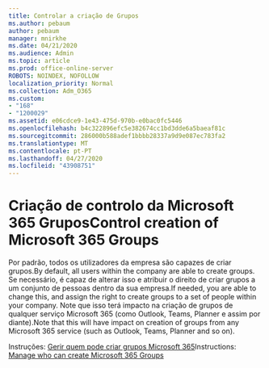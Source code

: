 ```yaml
---
title: Controlar a criação de Grupos
ms.author: pebaum
author: pebaum
manager: mnirkhe
ms.date: 04/21/2020
ms.audience: Admin
ms.topic: article
ms.prod: office-online-server
ROBOTS: NOINDEX, NOFOLLOW
localization_priority: Normal
ms.collection: Adm_O365
ms.custom:
- "168"
- "1200029"
ms.assetid: e06cdce9-1e43-475d-970b-e0bac0fc5446
ms.openlocfilehash: b4c322896efc5e382674cc1bd3dde6a5baeaf81c
ms.sourcegitcommit: 286000b588adef1bbbb28337a9d9e087ec783fa2
ms.translationtype: MT
ms.contentlocale: pt-PT
ms.lasthandoff: 04/27/2020
ms.locfileid: "43908751"
---
```

# <a name="control-creation-of-microsoft-365-groups"></a><span data-ttu-id="02264-102">Criação de controlo da Microsoft 365 Grupos</span><span class="sxs-lookup"><span data-stu-id="02264-102">Control creation of Microsoft 365 Groups</span></span>

<span data-ttu-id="02264-103">Por padrão, todos os utilizadores da empresa são capazes de criar grupos.</span><span class="sxs-lookup"><span data-stu-id="02264-103">By default, all users within the company are able to create groups.</span></span> <span data-ttu-id="02264-104">Se necessário, é capaz de alterar isso e atribuir o direito de criar grupos a um conjunto de pessoas dentro da sua empresa.</span><span class="sxs-lookup"><span data-stu-id="02264-104">If needed, you are able to change this, and assign the right to create groups to a set of people within your company.</span></span> <span data-ttu-id="02264-105">Note que isso terá impacto na criação de grupos de qualquer serviço Microsoft 365 (como Outlook, Teams, Planner e assim por diante).</span><span class="sxs-lookup"><span data-stu-id="02264-105">Note that this will have impact on creation of groups from any Microsoft 365 service (such as Outlook, Teams, Planner and so on).</span></span>
  
<span data-ttu-id="02264-106">Instruções: [Gerir quem pode criar grupos Microsoft 365](https://docs.microsoft.com/office365/admin/create-groups/manage-creation-of-groups)</span><span class="sxs-lookup"><span data-stu-id="02264-106">Instructions: [Manage who can create Microsoft 365 Groups](https://docs.microsoft.com/office365/admin/create-groups/manage-creation-of-groups)</span></span>
